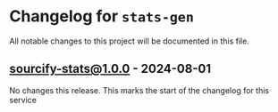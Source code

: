 # Changelog for `stats-gen`

All notable changes to this project will be documented in this file.

## sourcify-stats@1.0.0 - 2024-08-01

No changes this release. This marks the start of the changelog for this service

